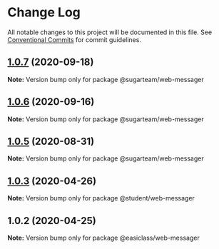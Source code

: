 # Change Log

All notable changes to this project will be documented in this file.
See [Conventional Commits](https://conventionalcommits.org) for commit guidelines.

## [1.0.7](https://gitlab.gz.cvte.cn/student/common-components/frontend-components/easiclass-common/webservice/compare/v1.0.6...v1.0.7) (2020-09-18)

**Note:** Version bump only for package @sugarteam/web-messager





## [1.0.6](https://gitlab.gz.cvte.cn/student/common-components/frontend-components/easiclass-common/webservice/compare/v1.0.5...v1.0.6) (2020-09-16)

**Note:** Version bump only for package @sugarteam/web-messager





## [1.0.5](https://gitlab.gz.cvte.cn/student/common-components/frontend-components/easiclass-common/webservice/compare/v1.0.4...v1.0.5) (2020-08-31)

**Note:** Version bump only for package @sugarteam/web-messager





## [1.0.3](https://gitlab.gz.cvte.cn/student/common-components/frontend-components/easiclass-common/webservice/compare/v1.0.2...v1.0.3) (2020-04-26)

**Note:** Version bump only for package @student/web-messager





## 1.0.2 (2020-04-25)

**Note:** Version bump only for package @easiclass/web-messager
